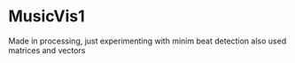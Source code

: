 # MusicVis1

Made in processing, just experimenting with minim beat detection
also used matrices and vectors
